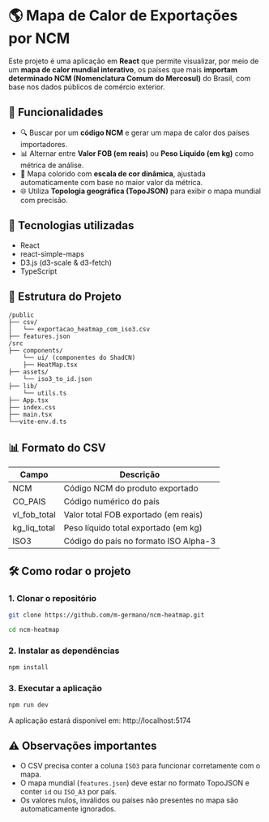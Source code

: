 # 🌎 Mapa de Calor de Exportações por NCM

Este projeto é uma aplicação em **React** que permite visualizar, por meio de um **mapa de calor mundial interativo**, os países que mais **importam determinado NCM (Nomenclatura Comum do Mercosul)** do Brasil, com base nos dados públicos de comércio exterior.

## 🚀 Funcionalidades

- 🔍 Buscar por um **código NCM** e gerar um mapa de calor dos países importadores.
- 📊 Alternar entre **Valor FOB (em reais)** ou **Peso Líquido (em kg)** como métrica de análise.
- 🎨 Mapa colorido com **escala de cor dinâmica**, ajustada automaticamente com base no maior valor da métrica.
- 🌐 Utiliza **Topologia geográfica (TopoJSON)** para exibir o mapa mundial com precisão.

## 🧠 Tecnologias utilizadas

- React
- react-simple-maps
- D3.js (d3-scale & d3-fetch)
- TypeScript

## 📁 Estrutura do Projeto

```
/public
├── csv/
│   └── exportacao_heatmap_com_iso3.csv
├── features.json
/src
├── components/
    └── ui/ (componentes do ShadCN)
    ├── HeatMap.tsx
├── assets/
    └── iso3_to_id.json
├── lib/
    └── utils.ts
├── App.tsx
├── index.css
├── main.tsx
└──vite-env.d.ts
```

## 📊 Formato do CSV

| Campo          | Descrição                                  |
|----------------|---------------------------------------------|
| NCM            | Código NCM do produto exportado             |
| CO_PAIS        | Código numérico do país                     |
| vl_fob_total   | Valor total FOB exportado (em reais)        |
| kg_liq_total   | Peso líquido total exportado (em kg)        |
| ISO3           | Código do país no formato ISO Alpha-3       |

## 🛠️ Como rodar o projeto

### 1. Clonar o repositório
```bash
git clone https://github.com/m-germano/ncm-heatmap.git
```
```bash
cd ncm-heatmap
```
### 2. Instalar as dependências
```bash
npm install
```

### 3. Executar a aplicação
```bash
npm run dev
```

A aplicação estará disponível em: http://localhost:5174

## ⚠️ Observações importantes

- O CSV precisa conter a coluna `ISO3` para funcionar corretamente com o mapa.
- O mapa mundial (`features.json`) deve estar no formato TopoJSON e conter `id` ou `ISO_A3` por país.
- Os valores nulos, inválidos ou países não presentes no mapa são automaticamente ignorados.

